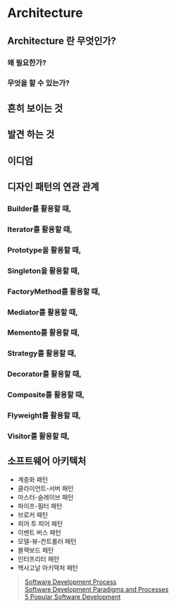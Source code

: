 # Architecture 

## Architecture 란 무엇인가?

### 왜 필요한가?

### 무엇을 할 수 있는가? 

## 흔히 보이는 것 

## 발견 하는 것 

## 이디엄

## 디자인 패턴의 연관 관계

### Builder를 활용할 때, 
### Iterator를 활용할 때, 
### Prototype을 활용할 때, 
### Singleton을 활용할 때, 
### FactoryMethod를 활용할 때, 
### Mediator를 활용할 때, 
### Memento를 활용할 때, 
### Strategy를 활용할 때, 
### Decorator를 활용할 때, 
### Composite를 활용할 때,
### Flyweight를 활용할 때, 
### Visitor를 활용할 때, 

## 소프트웨어 아키텍처

- 계층화 패턴
- 클라이언트-서버 패턴
- 마스터-슬레이브 패턴
- 파이프-필터 패턴
- 브로커 패턴
- 피어 투 피어 패턴
- 이벤트 버스 패턴
- 모델-뷰-컨트롤러 패턴
- 블랙보드 패턴
- 인터프리터 패턴
- 헥사고날 아키텍처 패턴

> [Software Development Process](https://www.geeksforgeeks.org/software-development-process/?ref=lbp)    
> [Software Development Paradigms and Processes](https://icarus.cs.weber.edu/~dab/cs1410/textbook/1.Basics/models.html)   
> [5 Popular Software Development](https://medium.com/globalluxsoft/5-popular-software-development-models-with-their-pros-and-cons-12a486b569dc)